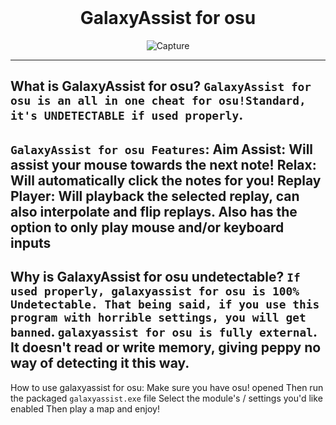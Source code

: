 <br/>
<div align="center">
  
  # GalaxyAssist for osu
  ![Capture](https://user-images.githubusercontent.com/102804008/188198502-75cd75eb-f126-42ba-b955-192292714da2.PNG)

  </div>

--------------------------------------
What is GalaxyAssist for osu? `GalaxyAssist for osu is an all in one cheat for osu!Standard, it's UNDETECTABLE if used properly`.
--------------------------------------
`GalaxyAssist for osu Features`: Aim Assist: Will assist your mouse towards the next note! Relax: Will automatically click the notes for you! Replay Player: Will playback the selected replay, can also interpolate and flip replays. Also has the option to only play mouse and/or keyboard inputs
--------------------------------------
Why is GalaxyAssist for osu undetectable? `If used properly, galaxyassist for osu is 100% Undetectable. That being said, if you use this program with horrible settings, you will get banned`. `galaxyassist for osu is fully external`. It doesn't read or write memory, giving peppy no way of detecting it this way.
--------------------------------------
How to use galaxyassist for osu: Make sure you have osu! opened Then run the packaged `galaxyassist.exe` file Select the module's / settings you'd like enabled Then play a map and enjoy!
